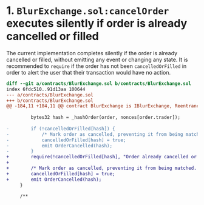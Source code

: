 # 1. `BlurExchange.sol:cancelOrder` executes silently if order is already cancelled or filled

The current implementation completes silently if the order is already cancelled or filled, without emitting any event or changing any state.
It is recommended to `require` if the order has not been `cancelledOrFilled` in order to alert the user that their transaction would have no action.

```diff
diff --git a/contracts/BlurExchange.sol b/contracts/BlurExchange.sol
index 6fdc510..91d13aa 100644
--- a/contracts/BlurExchange.sol
+++ b/contracts/BlurExchange.sol
@@ -184,11 +184,11 @@ contract BlurExchange is IBlurExchange, ReentrancyGuarded, EIP712, OwnableUpgrad
 
         bytes32 hash = _hashOrder(order, nonces[order.trader]);
 
-        if (!cancelledOrFilled[hash]) {
-            /* Mark order as cancelled, preventing it from being matched. */
-            cancelledOrFilled[hash] = true;
-            emit OrderCancelled(hash);
-        }
+        require(!cancelledOrFilled[hash], "Order already cancelled or filled");
+
+        /* Mark order as cancelled, preventing it from being matched. */
+        cancelledOrFilled[hash] = true;
+        emit OrderCancelled(hash);
     }
 
     /**
```